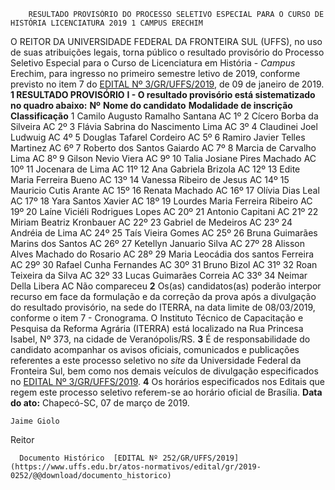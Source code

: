         RESULTADO PROVISÓRIO DO PROCESSO SELETIVO ESPECIAL PARA O CURSO DE HISTÓRIA LICENCIATURA 2019 1 CAMPUS ERECHIM  

 O REITOR DA UNIVERSIDADE FEDERAL DA FRONTEIRA SUL (UFFS), no uso de suas atribuições legais, torna público o resultado provisório do Processo Seletivo Especial para o Curso de Licenciatura em História - *Campus*  Erechim, para ingresso no primeiro semestre letivo de 2019, conforme previsto no item 7 do [EDITAL Nº 3/GR/UFFS/2019](https://www.uffs.edu.br/atos-normativos/edital/gr/2019-0003), de 09 de janeiro de 2019.  **1 RESULTADO PROVISÓRIO** **I - O resultado provisório está sistematizado no quadro abaixo:**      **Nº**    **Nome do candidato**   **Modalidade de inscrição**   **Classificação**     1   Camilo Augusto Ramalho Santana   AC   1º     2   Cícero Borba da Silveira   AC   2º     3   Flávia Sabrina do Nascimento Lima   AC   3º     4   Claudinei Joel Ludwuig   AC   4º     5   Douglas Tafarel Cordeiro   AC   5º     6   Ramiro Javier Telles Martinez   AC   6º     7   Roberto dos Santos Gaiardo   AC   7º     8   Marcia de Carvalho Lima   AC   8º     9   Gilson Nevio Viera   AC   9º     10   Talia Josiane Pires Machado   AC   10º     11   Jocenara de Lima   AC   11º     12   Ana Gabriela Brizola   AC   12º     13   Edite Maria Ferreira Bueno   AC   13º     14   Vanessa Ribeiro de Jesus   AC   14º     15   Mauricio Cutis Arante   AC   15º     16   Renata Machado   AC   16º     17   Olívia Dias Leal   AC   17º     18   Yara Santos Xavier   AC   18º     19   Lourdes Maria Ferreira Ribeiro   AC   19º     20   Laíne Viciéli Rodrigues Lopes   AC   20º     21   Antonio Capitani   AC   21º     22   Miriam Beatriz Kronbauer   AC   22º     23   Gabriel de Medeiros   AC   23º     24   Andréia de Lima   AC   24º     25   Taís Vieira Gomes   AC   25º     26   Bruna Guimarães Marins dos Santos   AC   26º     27   Ketellyn Januario Silva   AC   27º     28   Alisson Alves Machado do Rosario   AC   28º     29   Maria Leocádia dos santos Ferreira   AC   29º     30   Rafael Cunha Fernandes   AC   30º     31   Bruno Bizol   AC   31º     32   Roan Teixeira da Silva   AC   32º     33   Lucas Guimarães Correia   AC   33º     34   Neimar Della Libera   AC   Não compareceu       **2**  Os(as) candidatos(as) poderão interpor recurso em face da formulação e da correção da prova após a divulgação do resultado provisório, na sede do ITERRA, na data limite de 08/03/2019, conforme o item 7 - Cronograma. O Instituto Técnico de Capacitação e Pesquisa da Reforma Agrária (ITERRA) está localizado na Rua Princesa Isabel, Nº 373, na cidade de Veranópolis/RS.   **3**  É de responsabilidade do candidato acompanhar os avisos oficiais, comunicados e publicações referentes a este processo seletivo no *site* da Universidade Federal da Fronteira Sul, bem como nos demais veículos de divulgação especificados no [EDITAL Nº 3/GR/UFFS/2019](https://www.uffs.edu.br/atos-normativos/edital/gr/2019-0003).   **4**  Os horários especificados nos Editais que regem este processo seletivo referem-se ao horário oficial de Brasília.      **Data do ato:** Chapecó-SC, 07 de março de 2019.   
 

    Jaime Giolo   
 Reitor 

      Documento Histórico  [EDITAL Nº 252/GR/UFFS/2019](https://www.uffs.edu.br/atos-normativos/edital/gr/2019-0252/@@download/documento_historico)     
      